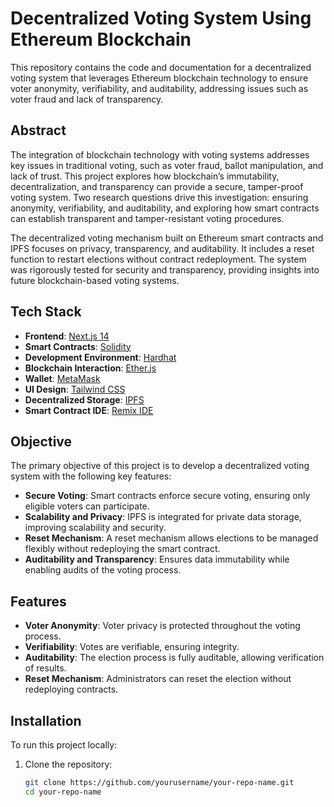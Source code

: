 # Decentralized Voting System Using Ethereum Blockchain

This repository contains the code and documentation for a decentralized voting system that leverages Ethereum blockchain technology to ensure voter anonymity, verifiability, and auditability, addressing issues such as voter fraud and lack of transparency.

## Abstract

The integration of blockchain technology with voting systems addresses key issues in traditional voting, such as voter fraud, ballot manipulation, and lack of trust. This project explores how blockchain’s immutability, decentralization, and transparency can provide a secure, tamper-proof voting system. Two research questions drive this investigation: ensuring anonymity, verifiability, and auditability, and exploring how smart contracts can establish transparent and tamper-resistant voting procedures.

The decentralized voting mechanism built on Ethereum smart contracts and IPFS focuses on privacy, transparency, and auditability. It includes a reset function to restart elections without contract redeployment. The system was rigorously tested for security and transparency, providing insights into future blockchain-based voting systems.

## Tech Stack

- **Frontend**: [Next.js 14](https://nextjs.org/)
- **Smart Contracts**: [Solidity](https://soliditylang.org/)
- **Development Environment**: [Hardhat](https://hardhat.org/)
- **Blockchain Interaction**: [Ether.js](https://docs.ethers.io/)
- **Wallet**: [MetaMask](https://metamask.io/)
- **UI Design**: [Tailwind CSS](https://tailwindcss.com/)
- **Decentralized Storage**: [IPFS](https://ipfs.tech/)
- **Smart Contract IDE**: [Remix IDE](https://remix.ethereum.org/)

## Objective

The primary objective of this project is to develop a decentralized voting system with the following key features:
- **Secure Voting**: Smart contracts enforce secure voting, ensuring only eligible voters can participate.
- **Scalability and Privacy**: IPFS is integrated for private data storage, improving scalability and security.
- **Reset Mechanism**: A reset mechanism allows elections to be managed flexibly without redeploying the smart contract.
- **Auditability and Transparency**: Ensures data immutability while enabling audits of the voting process.

## Features

- **Voter Anonymity**: Voter privacy is protected throughout the voting process.
- **Verifiability**: Votes are verifiable, ensuring integrity.
- **Auditability**: The election process is fully auditable, allowing verification of results.
- **Reset Mechanism**: Administrators can reset the election without redeploying contracts.

## Installation

To run this project locally:

1. Clone the repository:
   ```bash
   git clone https://github.com/yourusername/your-repo-name.git
   cd your-repo-name

